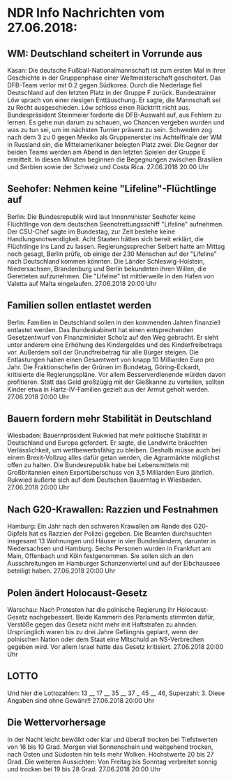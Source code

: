 # NDR Info Nachrichten vom 27.06.2018:


## WM: Deutschland scheitert in Vorrunde aus
Kasan: Die deutsche Fußball-Nationalmannschaft ist zum ersten Mal in ihrer Geschichte in der Gruppenphase einer Weltmeisterschaft gescheitert. Das DFB-Team verlor mit 0:2 gegen Südkorea. Durch die Niederlage fiel Deutschland auf den letzten Platz in der Gruppe F zurück. Bundestrainer Löw sprach von einer riesigen Enttäuschung. Er sagte, die Mannschaft sei zu Recht ausgeschieden. Löw schloss einen Rücktritt nicht aus. Bundespräsident Steinmeier forderte die DFB-Auswahl auf, aus Fehlern zu lernen. Es gehe nun darum zu schauen, wo Chancen vergeben wurden und was zu tun sei, um im nächsten Turnier präsent zu sein. Schweden zog nach dem 3 zu 0 gegen Mexiko als Gruppenerster ins Achtelfinale der WM in Russland ein, die Mittelamerikaner belegten Platz zwei. Die Gegner der beiden Teams werden am Abend in den letzten Spielen der Gruppe E ermittelt. In diesen Minuten beginnen die Begegnungen zwischen Brasilien und Serbien sowie der Schweiz und Costa Rica. 27.06.2018 20:00 Uhr 

## Seehofer: Nehmen keine "Lifeline"-Flüchtlinge auf
Berlin: Die Bundesrepublik wird laut Innenminister Seehofer keine Flüchtlinge von dem deutschen Seenotrettungsschiff "Lifeline" aufnehmen. Der CSU-Chef sagte im Bundestag, zur Zeit bestehe keine Handlungsnotwendigkeit. Acht Staaten hätten sich bereit erklärt, die Flüchtlinge ins Land zu lassen. Regierungssprecher Seibert hatte am Mittag noch gesagt, Berlin prüfe, ob einige der 230 Menschen auf der "Lifeline" nach Deutschland kommen könnten. Die Länder Schleswig-Holstein, Niedersachsen, Brandenburg und Berlin bekundeten ihren Willen, die Geretteten aufzunehmen. Die "Lifeline" ist mittlerweile in den Hafen von Valetta auf Malta eingelaufen. 27.06.2018 20:00 Uhr 

## Familien sollen entlastet werden
Berlin: Familien in Deutschland sollen in den kommenden Jahren finanziell entlastet werden. Das Bundeskabinett hat einen entsprechenden Gesetzentwurf von Finanzminister Scholz auf den Weg gebracht. Er sieht unter anderem eine Erhöhung des Kindergeldes und des Kinderfreibetrags vor. Außerdem soll der Grundfreibetrag für alle Bürger steigen. Die Entlastungen haben einen Gesamtwert von knapp 10 Milliarden Euro pro Jahr. Die Fraktionschefin der Grünen im Bundetag, Göring-Eckardt, kritisierte die Regierungspläne. Vor allem Besserverdienende würden davon profitieren. Statt das Geld großzügig mit der Gießkanne zu verteilen, sollten Kinder etwa in Hartz-IV-Familien gezielt aus der Armut geholt werden. 27.06.2018 20:00 Uhr 

## Bauern fordern mehr Stabilität in Deutschland
Wiesbaden: Bauernpräsident Rukwied hat mehr politische Stabilität in Deutschland und Europa gefordert. Er sagte, die Landwirte bräuchten Verlässlichkeit, um wettbewerbsfähig zu bleiben. Deshalb müsse auch bei einem Brexit-Vollzug alles dafür getan werden, die Agrarmärkte möglichst offen zu halten. Die Bundesrepublik habe bei Lebensmitteln mit Großbritannien einen Exportüberschuss von 3,5 Milliarden Euro jährlich. Rukwied äußerte sich auf dem Deutschen Bauerntag in Wiesbaden. 27.06.2018 20:00 Uhr 

## Nach G20-Krawallen: Razzien und Festnahmen
Hamburg:	Ein Jahr nach den schweren Krawallen am Rande des G20-Gipfels hat es Razzien der Polizei gegeben. Die Beamten durchsuchten insgesamt 13 Wohnungen und Häuser in vier Bundesländern, darunter in Niedersachsen und Hamburg. Sechs Personen wurden in Frankfurt am Main, Offenbach und Köln festgenommen. Sie sollen sich an den Ausschreitungen im Hamburger Schanzenviertel und auf der Elbchaussee beteiligt haben. 27.06.2018 20:00 Uhr 

## Polen ändert Holocaust-Gesetz
Warschau:	Nach Protesten hat die polnische Regierung ihr Holocaust-Gesetz nachgebessert. Beide Kammern des Parlaments stimmten dafür, Verstöße gegen das Gesetz nicht mehr mit Haftstrafen zu ahnden. Ursprünglich waren bis zu drei Jahre Gefängnis geplant, wenn der polnischen Nation oder dem Staat eine Mitschuld an NS-Verbrechen gegeben wird. Vor allem Israel hatte das Gesetz kritisiert. 27.06.2018 20:00 Uhr 

## LOTTO
Und hier die Lottozahlen:
13	__	17	__	35	__ 37	_ 45	__	46, Superzahl: 3. Diese Angaben sind ohne Gewähr!! 27.06.2018 20:00 Uhr 

## Die Wettervorhersage
In der Nacht leicht bewölkt oder klar und überall trocken bei Tiefstwerten von 16 bis 10 Grad. Morgen viel Sonnenschein und weitgehend trocken, nach Osten und Südosten hin teils mehr Wolken. Höchstwerte 20 bis 27 Grad. Die weiteren Aussichten: Von Freitag bis Sonntag verbreitet sonnig und trocken bei 19 bis 28 Grad. 27.06.2018 20:00 Uhr 
